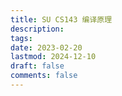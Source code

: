 ```yaml
---
title: SU CS143 编译原理
description: 
tags:
date: 2023-02-20
lastmod: 2024-12-10
draft: false
comments: false
---
```

